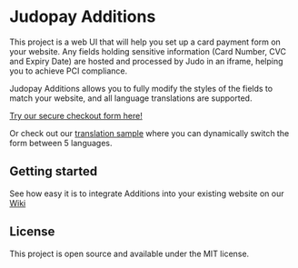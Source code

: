 # Judopay Additions

This project is a web UI that will help you set up a card payment form on your website. Any fields holding sensitive information (Card Number, CVC and Expiry Date) are hosted and processed by Judo in an iframe, helping you to achieve PCI compliance.

Judopay Additions allows you to fully modify the styles of the fields to match your website, and all language translations are supported.

[Try our secure checkout form here!](https://js.judopay.com/html/basic.html)

Or check out our [translation sample](https://additions.prod.judopay.com/Checkout/Index) where you can dynamically switch the form between 5 languages.

## Getting started

See how easy it is to integrate Additions into your existing website on our [Wiki](https://github.com/Judopay/Judopay-Additions/wiki)

## License

This project is open source and available under the MIT license.
